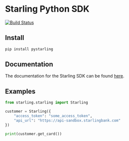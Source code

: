 # Starling Python SDK 
[![Build Status](https://travis-ci.org/AranScope/starling-python.svg?branch=master)](https://travis-ci.org/AranScope/starling-python)

## Install

```Bash
pip install pystarling
```

## Documentation

The documentation for the Starling SDK can be found <a href="https://starlingbank.github.io/starling-developer-sdk/">here</a>.

## Examples

```Python
from starling.starling import Starling

customer = Starling({
    "access_token": "some_access_token",
    "api_url": "https://api-sandbox.starlingbank.com"
})

print(customer.get_card())
```
